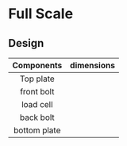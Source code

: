 # Full Scale

## Design

Components | dimensions
:---:|---
Top plate | 
front bolt |
load cell | 
back bolt |
bottom plate |
